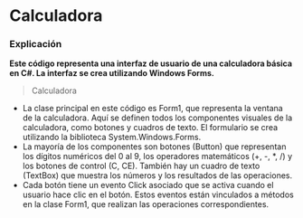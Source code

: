 # Calculadora
### Explicación
**Este código representa una interfaz de usuario de una calculadora básica en C#. La interfaz se crea utilizando Windows Forms.**
> Calculadora
- La clase principal en este código es Form1, que representa la ventana de la calculadora. Aquí se definen todos los componentes visuales de la calculadora, como botones y cuadros de texto. El formulario se crea utilizando la biblioteca System.Windows.Forms.
- La mayoría de los componentes son botones (Button) que representan los dígitos numéricos del 0 al 9, los operadores matemáticos (+, -, *, /) y los botones de control (C, CE). También hay un cuadro de texto (TextBox) que muestra los números y los resultados de las operaciones.
- Cada botón tiene un evento Click asociado que se activa cuando el usuario hace clic en el botón. Estos eventos están vinculados a métodos en la clase Form1, que realizan las operaciones correspondientes.
